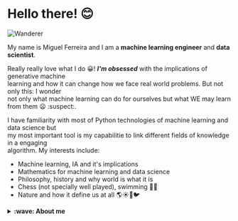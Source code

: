 # Hello there! 😊

![Wanderer](https://artincontext.org/wp-content/uploads/2022/05/Wanderer-Above-the-Sea-of-Fog-by-Caspar-David-Friedrich-848x530.jpg)

My name is Miguel Ferreira and I am a **machine learning engineer** and **data scientist**.

Really really love what I do 😀! ***I'm obsessed*** with the implications of generative machine <br>
learning and how it can change how we face real world problems. But not only this: I wonder <br>
not only what machine learning can do for ourselves but what WE may learn from them 😦 :suspect:.

I have familiarity with most of Python technologies of machine learning and data science but <br>
my most important tool is my capabilitie to link different fields of knowledge in a engaging <br>
algorithm. My interests include:

- Machine learning, IA and it's implications
- Mathematics for machine learning and data science
- Philosophy, history and why world is what it is
- Chess (not specially well played), swimming 🏊‍♂️
- Nature and how it define us at all 🌎☀️🌊🐦


<details>
  <summary><b>:wave: About me</b></summary>
  <br/>

- **Nature affects me** 🌳🌋.

![pic I took]()
  
  I'm obsessed with nature. That's why I chose _The wanderer above the sea of fog_ to open my overview.<br>
  It's the opitome of the romantic nature affected man. With romantic I mean not traditionally <br>
  romantic, like Titanic or Romeu and Juliet, but romantic by thinking over our place in world. I <br>
  constantly think about while programming, how technology inspire me to the other hand: life, nature, <br>
  culture... things like this really move me and soar me.
  
<details>
  <summary><b>:feelsgood: Contact me</b></summary>
  <br/>
  
  - ![Linkedin](https://www.linkedin.com/in/miguel-r-ferreira/)
  - ![Portfolio](miguelrferreiraf.github.io)
  
